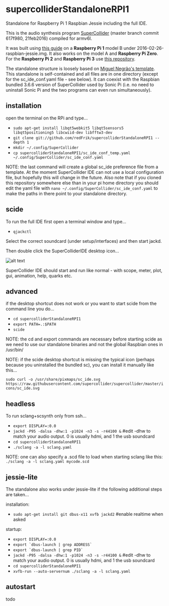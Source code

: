 # supercolliderStandaloneRPI1
Standalone for Raspberry Pi 1 Raspbian Jessie including the full IDE.

This is the audio synthesis program [SuperCollider](http://github.com/supercollider/supercollider) (master branch commit 617f980, 21feb2016) compiled for armv6l.

It was built using [this guide](http://supercollider.github.io/development/building-raspberrypi.html) on a **Raspberry Pi 1** model B under 2016-02-26-raspbian-jessie.img. It also works on the model A and **Raspberry Pi Zero**. For the **Raspberry Pi 2** and **Raspberry Pi 3** use [this repository](https://github.com/redFrik/supercolliderStandaloneRPI2).

The standalone structure is loosely based on [Miguel Negrão's template](https://github.com/miguel-negrao/scStandalone). This standalone is self-contained and all files are in one directory (except for the sc_ide_conf.yaml file - see below). It can coexist with the Raspbian bundled 3.6.6 version of SuperCollider used by Sonic Pi (i.e. no need to uninstall Sonic Pi and the two programs can even run simultaneously).

installation
--

open the terminal on the RPi and type...

* `sudo apt-get install libqt5webkit5 libqt5sensors5 libqt5positioning5 libcwiid-dev libfftw3-dev`
* `git clone git://github.com/redFrik/supercolliderStandaloneRPI1 --depth 1`
* `mkdir ~/.config/SuperCollider`
* `cp supercolliderStandaloneRPI1/sc_ide_conf_temp.yaml ~/.config/SuperCollider/sc_ide_conf.yaml`

NOTE: the last command will create a global sc_ide preference file from a template. At the moment SuperCollider IDE can not use a local configuration file, but hopefully this will change in the future. Also note that if you cloned this repository somewhere else than in your pi home directory you should edit the yaml file with `nano ~/.config/SuperCollider/sc_ide_conf.yaml` to make the paths in there point to your standalone directory.

scide
--

To run the full IDE first open a terminal window and type...

* `qjackctl`

Select the correct soundcard (under setup/interfaces) and then start jackd.

Then double click the SuperColliderIDE desktop icon...

![alt text](https://raw.githubusercontent.com/supercollider/supercollider/master/icons/sc_ide_48.png "SuperColliderIDE")

SuperCollider IDE should start and run like normal - with scope, meter, plot, gui, animation, help, quarks etc.

advanced
--

if the desktop shortcut does not work or you want to start scide from the command line you do...

* `cd supercolliderStandaloneRPI1`
* `export PATH=.:$PATH`
* `scide`

NOTE: the cd and export commands are necessary before starting scide as we need to use our standalone binaries and not the global Raspbian ones in /usr/bin/

NOTE: if the scide desktop shortcut is missing the typical icon (perhaps because you uninstalled the bundled sc), you can install it manually like this...

`sudo curl -o /usr/share/pixmaps/sc_ide.svg https://raw.githubusercontent.com/supercollider/supercollider/master/icons/sc_ide.svg`

headless
--

To run sclang+scsynth only from ssh...

* `export DISPLAY=:0.0`
* `jackd -P95 -dalsa -dhw:1 -p1024 -n3 -s -r44100 &` #edit -dhw to match your audio output. 0 is usually hdmi, and 1 the usb soundcard
* `cd supercolliderStandaloneRPI1`
* `./sclang -a -l sclang.yaml`

NOTE: one can also specify a .scd file to load when starting sclang like this: `./sclang -a -l sclang.yaml mycode.scd`

jessie-lite
--

The standalone also works under jessie-lite if the following additional steps are taken...

installation:

* `sudo apt-get install git dbus-x11 xvfb jackd2` #enable realtime when asked

startup:

* `export DISPLAY=:0.0`
* ``export `dbus-launch | grep ADDRESS` ``
* ``export `dbus-launch | grep PID` ``
* `jackd -P95 -dalsa -dhw:1 -p1024 -n3 -s -r44100 &` #edit -dhw to match your audio output. 0 is usually hdmi, and 1 the usb soundcard
* `cd supercolliderStandaloneRPI1`
* `xvfb-run --auto-servernum ./sclang -a -l sclang.yaml`

autostart
--

todo
